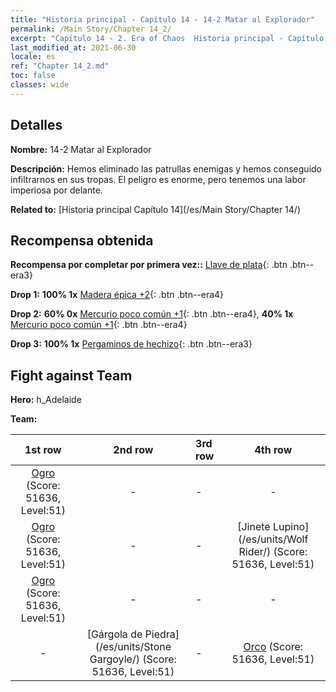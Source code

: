 ```yaml
---
title: "Historia principal - Capítulo 14 - 14-2 Matar al Explorador"
permalink: /Main Story/Chapter 14_2/
excerpt: "Capítulo 14 - 2. Era of Chaos  Historia principal - Capítulo 14_2. 14-2 Matar al Explorador"
last_modified_at: 2021-06-30
locale: es
ref: "Chapter 14_2.md"
toc: false
classes: wide
---
```


## Detalles

 **Nombre:** 14-2 Matar al Explorador

 **Descripción:** Hemos eliminado las patrullas enemigas y hemos conseguido infiltrarnos en sus tropas. El peligro es enorme, pero tenemos una labor imperiosa por delante.

 **Related to:** [Historia principal Capítulo 14](/es/Main Story/Chapter 14/)

## Recompensa obtenida

 **Recompensa por completar por primera vez::** [Llave de plata](/ItemsES/con_693/){: .btn .btn--era3}

 **Drop 1:** **100% 1x** [Madera épica +2](/ItemsES/mat_48/){: .btn .btn--era4}

 **Drop 2:** **60% 0x** [Mercurio poco común +1](/ItemsES/mat_42/){: .btn .btn--era4}, **40% 1x** [Mercurio poco común +1](/ItemsES/mat_42/){: .btn .btn--era4}

 **Drop 3:** **100% 1x** [Pergaminos de hechizo](/ItemsES/con_694/){: .btn .btn--era3}


## Fight against Team
 **Hero:** h_Adelaide

 **Team:**


  | 1st row | 2nd row | 3rd row | 4th row |
  |:----:|:----:|:----|:----:|
  | [Ogro](/es/units/Ogre/) (Score: 51636, Level:51)  | - | - | - |
  | [Ogro](/es/units/Ogre/) (Score: 51636, Level:51)  | - | - | [Jinete Lupino](/es/units/Wolf Rider/) (Score: 51636, Level:51)  |
  | [Ogro](/es/units/Ogre/) (Score: 51636, Level:51)  | - | - | - |
  | - | [Gárgola de Piedra](/es/units/Stone Gargoyle/) (Score: 51636, Level:51)  | - | [Orco](/es/units/Orc/) (Score: 51636, Level:51)  |



